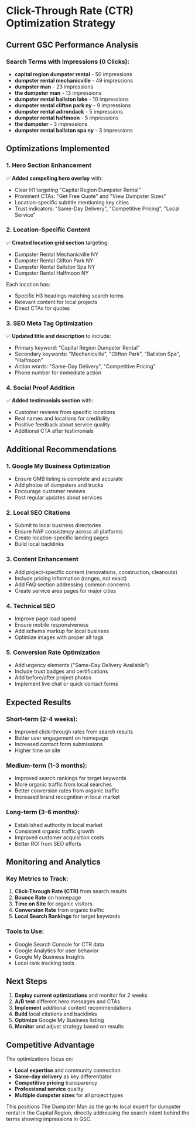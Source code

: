 # Click-Through Rate (CTR) Optimization Strategy

## Current GSC Performance Analysis

### Search Terms with Impressions (0 Clicks):
- **capital region dumpster rental** - 50 impressions
- **dumpster rental mechanicville** - 49 impressions  
- **dumpster man** - 23 impressions
- **the dumpster man** - 13 impressions
- **dumpster rental ballston lake** - 10 impressions
- **dumpster rental clifton park ny** - 9 impressions
- **dumpster rental adirondack** - 5 impressions
- **dumpster rental halfmoon** - 5 impressions
- **the dumpster** - 3 impressions
- **dumpster rental ballston spa ny** - 3 impressions

## Optimizations Implemented

### 1. **Hero Section Enhancement**
✅ **Added compelling hero overlay** with:
- Clear H1 targeting "Capital Region Dumpster Rental"
- Prominent CTAs: "Get Free Quote" and "View Dumpster Sizes"
- Location-specific subtitle mentioning key cities
- Trust indicators: "Same-Day Delivery", "Competitive Pricing", "Local Service"

### 2. **Location-Specific Content**
✅ **Created location grid section** targeting:
- Dumpster Rental Mechanicville NY
- Dumpster Rental Clifton Park NY  
- Dumpster Rental Ballston Spa NY
- Dumpster Rental Halfmoon NY

Each location has:
- Specific H3 headings matching search terms
- Relevant content for local projects
- Direct CTAs for quotes

### 3. **SEO Meta Tag Optimization**
✅ **Updated title and description** to include:
- Primary keyword: "Capital Region Dumpster Rental"
- Secondary keywords: "Mechanicville", "Clifton Park", "Ballston Spa", "Halfmoon"
- Action words: "Same-Day Delivery", "Competitive Pricing"
- Phone number for immediate action

### 4. **Social Proof Addition**
✅ **Added testimonials section** with:
- Customer reviews from specific locations
- Real names and locations for credibility
- Positive feedback about service quality
- Additional CTA after testimonials

## Additional Recommendations

### 1. **Google My Business Optimization**
- Ensure GMB listing is complete and accurate
- Add photos of dumpsters and trucks
- Encourage customer reviews
- Post regular updates about services

### 2. **Local SEO Citations**
- Submit to local business directories
- Ensure NAP consistency across all platforms
- Create location-specific landing pages
- Build local backlinks

### 3. **Content Enhancement**
- Add project-specific content (renovations, construction, cleanouts)
- Include pricing information (ranges, not exact)
- Add FAQ section addressing common concerns
- Create service area pages for major cities

### 4. **Technical SEO**
- Improve page load speed
- Ensure mobile responsiveness
- Add schema markup for local business
- Optimize images with proper alt tags

### 5. **Conversion Rate Optimization**
- Add urgency elements ("Same-Day Delivery Available")
- Include trust badges and certifications
- Add before/after project photos
- Implement live chat or quick contact forms

## Expected Results

### Short-term (2-4 weeks):
- Improved click-through rates from search results
- Better user engagement on homepage
- Increased contact form submissions
- Higher time on site

### Medium-term (1-3 months):
- Improved search rankings for target keywords
- More organic traffic from local searches
- Better conversion rates from organic traffic
- Increased brand recognition in local market

### Long-term (3-6 months):
- Established authority in local market
- Consistent organic traffic growth
- Improved customer acquisition costs
- Better ROI from SEO efforts

## Monitoring and Analytics

### Key Metrics to Track:
1. **Click-Through Rate (CTR)** from search results
2. **Bounce Rate** on homepage
3. **Time on Site** for organic visitors
4. **Conversion Rate** from organic traffic
5. **Local Search Rankings** for target keywords

### Tools to Use:
- Google Search Console for CTR data
- Google Analytics for user behavior
- Google My Business Insights
- Local rank tracking tools

## Next Steps

1. **Deploy current optimizations** and monitor for 2 weeks
2. **A/B test** different hero messages and CTAs
3. **Implement** additional content recommendations
4. **Build** local citations and backlinks
5. **Optimize** Google My Business listing
6. **Monitor** and adjust strategy based on results

## Competitive Advantage

The optimizations focus on:
- **Local expertise** and community connection
- **Same-day delivery** as key differentiator
- **Competitive pricing** transparency
- **Professional service** quality
- **Multiple dumpster sizes** for all project types

This positions The Dumpster Man as the go-to local expert for dumpster rental in the Capital Region, directly addressing the search intent behind the terms showing impressions in GSC.
